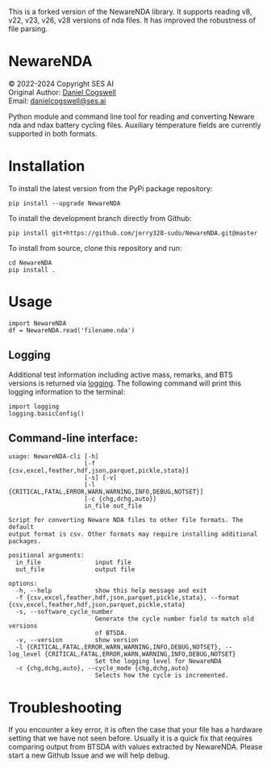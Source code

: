 This is a forked version of the NewareNDA library.
It supports reading v8, v22, v23, v26, v28 versions of nda files.
It has improved the robustness of file parsing.

# NewareNDA

© 2022-2024 Copyright SES AI
<br>Original Author: [Daniel Cogswell](https://github.com/Solid-Energy-Systems/NewareNDA)
<br>Email: danielcogswell@ses.ai

Python module and command line tool for reading and converting Neware nda and ndax battery cycling files. Auxiliary temperature fields are currently supported in both formats.

# Installation
To install the latest version from the PyPi package repository:
```
pip install --upgrade NewareNDA
```

To install the development branch directly from Github:
```
pip install git+https://github.com/jerry328-sudo/NewareNDA.git@master
```

To install from source, clone this repository and run:
```
cd NewareNDA
pip install .
```

# Usage
```
import NewareNDA
df = NewareNDA.read('filename.nda')
```

## Logging
Additional test information including active mass, remarks, and BTS versions is returned via [logging](https://docs.python.org/3/library/logging.html). The following command will print this logging information to the terminal:
```
import logging
logging.basicConfig()
```

## Command-line interface:
```
usage: NewareNDA-cli [-h]
                     [-f {csv,excel,feather,hdf,json,parquet,pickle,stata}]
                     [-s] [-v]
                     [-l {CRITICAL,FATAL,ERROR,WARN,WARNING,INFO,DEBUG,NOTSET}]
                     [-c {chg,dchg,auto}]
                     in_file out_file

Script for converting Neware NDA files to other file formats. The default
output format is csv. Other formats may require installing additional
packages.

positional arguments:
  in_file               input file
  out_file              output file

options:
  -h, --help            show this help message and exit
  -f {csv,excel,feather,hdf,json,parquet,pickle,stata}, --format {csv,excel,feather,hdf,json,parquet,pickle,stata}
  -s, --software_cycle_number
                        Generate the cycle number field to match old versions
                        of BTSDA.
  -v, --version         show version
  -l {CRITICAL,FATAL,ERROR,WARN,WARNING,INFO,DEBUG,NOTSET}, --log_level {CRITICAL,FATAL,ERROR,WARN,WARNING,INFO,DEBUG,NOTSET}
                        Set the logging level for NewareNDA
  -c {chg,dchg,auto}, --cycle_mode {chg,dchg,auto}
                        Selects how the cycle is incremented.
```

# Troubleshooting
If you encounter a key error, it is often the case that your file has a hardware setting that we have not seen before. Usually it is a quick fix that requires comparing output from BTSDA with values extracted by NewareNDA. Please start a new Github Issue and we will help debug. 